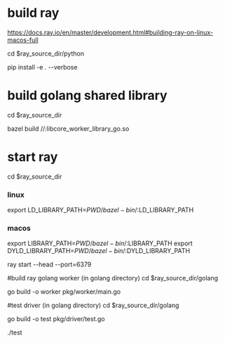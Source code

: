 # build ray
https://docs.ray.io/en/master/development.html#building-ray-on-linux-macos-full

cd $ray_source_dir/python

pip install -e . --verbose

# build golang shared library
cd $ray_source_dir

bazel build //:libcore_worker_library_go.so

# start ray
cd $ray_source_dir

### linux
export LD_LIBRARY_PATH=${PWD}/bazel-bin/:$LD_LIBRARY_PATH 

### macos
export LIBRARY_PATH=${PWD}/bazel-bin/:$LIBRARY_PATH
export DYLD_LIBRARY_PATH=${PWD}/bazel-bin/:$DYLD_LIBRARY_PATH

ray start --head --port=6379

#build ray golang worker (in golang directory)
cd $ray_source_dir/golang

go build -o worker pkg/worker/main.go

#test driver (in golang directory)
cd $ray_source_dir/golang

go build -o test pkg/driver/test.go

./test